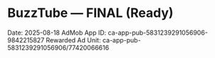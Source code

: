 # BuzzTube — FINAL (Ready)
Date: 2025-08-18
AdMob App ID: ca-app-pub-5831239291056906-9842215827
Rewarded Ad Unit: ca-app-pub-5831239291056906/77420066616
